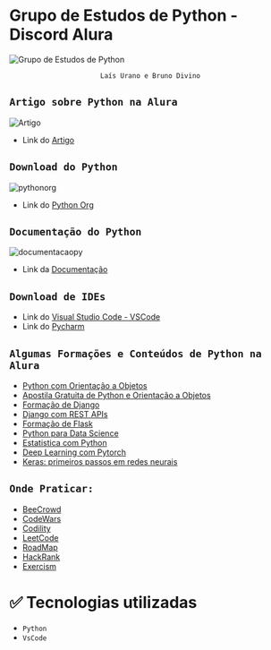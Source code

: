 # Grupo de Estudos de Python - Discord Alura
![Grupo de Estudos de Python](https://user-images.githubusercontent.com/95968249/235969454-ed1c8d43-3e7e-4228-a376-625064324718.png)<p align="center">
`Laís Urano e Bruno Divino`
  
## `Artigo sobre Python na Alura`
![Artigo](https://user-images.githubusercontent.com/95968249/235970244-2c8d8ef8-8b75-427d-8d6e-4cc8556ed376.png)
- Link do [Artigo](https://www.alura.com.br/artigos/python)

## `Download do Python`
![pythonorg](https://user-images.githubusercontent.com/95968249/235968288-9b08adfc-7443-4317-93ab-364150cf0001.png)
- Link do [Python Org](https://www.python.org/)

## `Documentação do Python`
![documentacaopy](https://user-images.githubusercontent.com/95968249/235970774-a3c1dabd-6654-4aa2-be98-13939e00880e.png)
- Link da [Documentação](https://docs.python.org/3/)

## `Download de IDEs`
- Link do [Visual Studio Code - VSCode](https://code.visualstudio.com/)
- Link do [Pycharm](https://www.jetbrains.com/pt-br/pycharm/)

## `Algumas Formações e Conteúdos de Python na Alura`
- [Python com Orientação a Objetos](https://cursos.alura.com.br/formacao-Python-linguagem)
- [Apostila Gratuita de Python e Orientação a Objetos](https://www.alura.com.br/apostila-python-orientacao-a-objetos)
- [Formação de Django](https://cursos.alura.com.br/formacao-django)
- [Django com REST APIs](https://cursos.alura.com.br/formacao-django-rest)
- [Formação de Flask](https://cursos.alura.com.br/formacao-flask)
- [Python para Data Science](https://cursos.alura.com.br/formacao-data-science-python)
- [Estatistica com Python](https://cursos.alura.com.br/formacao-estatistica-python)
- [Deep Learning com Pytorch](https://cursos.alura.com.br/formacao-deep-learning-pytorch)
- [Keras: primeiros passos em redes neurais](https://cursos.alura.com.br/course/keras-primeiros-passos-redes-neurais)

## `Onde Praticar:`
- [BeeCrowd](https://www.beecrowd.com.br/judge/pt/problems/view/1000)
- [CodeWars](https://www.codewars.com/)
- [Codility](https://www.codility.com/)
- [LeetCode](https://leetcode.com/)
- [RoadMap](https://roadmap.sh/roadmaps)
- [HackRank](https://www.hackerrank.com/challenges/py-hello-world/problem?isFullScreen=true)
- [Exercism](https://exercism.org/)
  
# ✅ Tecnologias utilizadas
- `Python`
- `VsCode`
  
